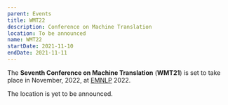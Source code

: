 ```yaml
---
parent: Events
title: WMT22
description: Conference on Machine Translation
location: To be announced
name: WMT22
startDate: 2021-11-10
endDate: 2021-11-11
---
```


The **Seventh Conference on Machine Translation** (**WMT21**) is set to take place in November, 2022, at [EMNLP](http://emnlp.org) 2022.

The location is yet to be announced.
